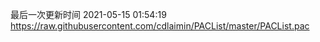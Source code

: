 最后一次更新时间 2021-05-15 01:54:19
https://raw.githubusercontent.com/cdlaimin/PACList/master/PACList.pac

